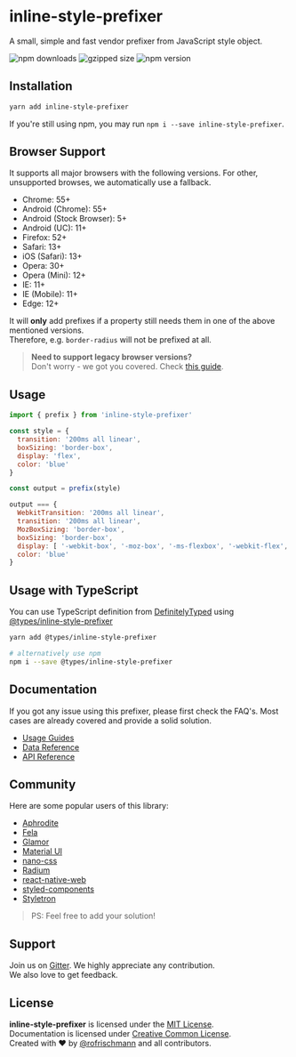 # inline-style-prefixer

A small, simple and fast vendor prefixer from JavaScript style object.

<img alt="npm downloads" src="https://img.shields.io/npm/dm/inline-style-prefixer.svg"> <img alt="gzipped size" src="https://img.shields.io/bundlephobia/minzip/inline-style-prefixer.svg?colorB=4c1&label=gzipped%20size"> <img alt="npm version" src="https://badge.fury.io/js/inline-style-prefixer.svg">

## Installation

```sh
yarn add inline-style-prefixer
```

If you're still using npm, you may run `npm i --save inline-style-prefixer`.

## Browser Support

It supports all major browsers with the following versions. For other, unsupported browses, we automatically use a fallback.

- Chrome: 55+
- Android (Chrome): 55+
- Android (Stock Browser): 5+
- Android (UC): 11+
- Firefox: 52+
- Safari: 13+
- iOS (Safari): 13+
- Opera: 30+
- Opera (Mini): 12+
- IE: 11+
- IE (Mobile): 11+
- Edge: 12+

It will **only** add prefixes if a property still needs them in one of the above mentioned versions.<br> Therefore, e.g. `border-radius` will not be prefixed at all.

> **Need to support legacy browser versions?**<br>
> Don't worry - we got you covered. Check [this guide](https://github.com/rofrischmann/inline-style-prefixer/blob/master/docs/guides/CustomPrefixer.md).

## Usage

```javascript
import { prefix } from 'inline-style-prefixer'

const style = {
  transition: '200ms all linear',
  boxSizing: 'border-box',
  display: 'flex',
  color: 'blue'
}

const output = prefix(style)

output === {
  WebkitTransition: '200ms all linear',
  transition: '200ms all linear',
  MozBoxSizing: 'border-box',
  boxSizing: 'border-box',
  display: [ '-webkit-box', '-moz-box', '-ms-flexbox', '-webkit-flex', 'flex' ]
  color: 'blue'
}
```

## Usage with TypeScript

You can use TypeScript definition from [DefinitelyTyped](https://github.com/DefinitelyTyped/DefinitelyTyped/tree/master/types/inline-style-prefixer) using [@types/inline-style-prefixer](https://www.npmjs.com/package/@types/inline-style-prefixer)

```sh
yarn add @types/inline-style-prefixer

# alternatively use npm
npm i --save @types/inline-style-prefixer
```

## Documentation

If you got any issue using this prefixer, please first check the FAQ's. Most cases are already covered and provide a solid solution.

- [Usage Guides](https://inline-style-prefixer.js.org/docs/UsageGuides.html)
- [Data Reference](https://inline-style-prefixer.js.org/docs/DataReference.html)
- [API Reference](https://inline-style-prefixer.js.org/docs/API.html)

## Community

Here are some popular users of this library:

- [Aphrodite](https://github.com/Khan/aphrodite)
- [Fela](https://github.com/rofrischmann/fela)
- [Glamor](https://github.com/threepointone/glamor)
- [Material UI](https://github.com/callemall/material-ui)
- [nano-css](https://github.com/streamich/nano-css)
- [Radium](https://github.com/FormidableLabs/radium)
- [react-native-web](https://github.com/necolas/react-native-web)
- [styled-components](https://github.com/styled-components/styled-components)
- [Styletron](https://github.com/rtsao/styletron)

> PS: Feel free to add your solution!

## Support

Join us on [Gitter](https://gitter.im/rofrischmann/fela). We highly appreciate any contribution.<br>
We also love to get feedback.

## License

**inline-style-prefixer** is licensed under the [MIT License](http://opensource.org/licenses/MIT).<br>
Documentation is licensed under [Creative Common License](http://creativecommons.org/licenses/by/4.0/).<br>
Created with ♥ by [@rofrischmann](http://rofrischmann.de) and all contributors.
